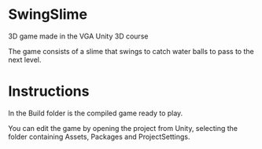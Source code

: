 # SwingSlime

3D game made in the VGA Unity 3D course

The game consists of a slime that swings to catch water balls to pass to the next level.

# Instructions

In the Build folder is the compiled game ready to play.

You can edit the game by opening the project from Unity, selecting the folder containing Assets, Packages and ProjectSettings.
